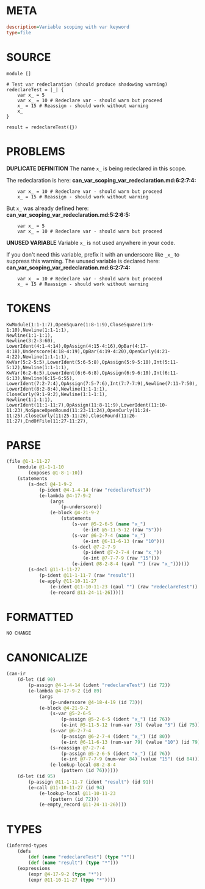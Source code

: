 # META
~~~ini
description=Variable scoping with var keyword
type=file
~~~
# SOURCE
~~~roc
module []

# Test var redeclaration (should produce shadowing warning)
redeclareTest = |_| {
	var x_ = 5
	var x_ = 10 # Redeclare var - should warn but proceed
	x_ = 15 # Reassign - should work without warning
	x_
}

result = redeclareTest({})
~~~
# PROBLEMS
**DUPLICATE DEFINITION**
The name `x_` is being redeclared in this scope.

The redeclaration is here:
**can_var_scoping_var_redeclaration.md:6:2:7:4:**
```roc
	var x_ = 10 # Redeclare var - should warn but proceed
	x_ = 15 # Reassign - should work without warning
```

But `x_` was already defined here:
**can_var_scoping_var_redeclaration.md:5:2:6:5:**
```roc
	var x_ = 5
	var x_ = 10 # Redeclare var - should warn but proceed
```


**UNUSED VARIABLE**
Variable ``x_`` is not used anywhere in your code.

If you don't need this variable, prefix it with an underscore like `_x_` to suppress this warning.
The unused variable is declared here:
**can_var_scoping_var_redeclaration.md:6:2:7:4:**
```roc
	var x_ = 10 # Redeclare var - should warn but proceed
	x_ = 15 # Reassign - should work without warning
```


# TOKENS
~~~zig
KwModule(1:1-1:7),OpenSquare(1:8-1:9),CloseSquare(1:9-1:10),Newline(1:1-1:1),
Newline(1:1-1:1),
Newline(3:2-3:60),
LowerIdent(4:1-4:14),OpAssign(4:15-4:16),OpBar(4:17-4:18),Underscore(4:18-4:19),OpBar(4:19-4:20),OpenCurly(4:21-4:22),Newline(1:1-1:1),
KwVar(5:2-5:5),LowerIdent(5:6-5:8),OpAssign(5:9-5:10),Int(5:11-5:12),Newline(1:1-1:1),
KwVar(6:2-6:5),LowerIdent(6:6-6:8),OpAssign(6:9-6:10),Int(6:11-6:13),Newline(6:15-6:55),
LowerIdent(7:2-7:4),OpAssign(7:5-7:6),Int(7:7-7:9),Newline(7:11-7:50),
LowerIdent(8:2-8:4),Newline(1:1-1:1),
CloseCurly(9:1-9:2),Newline(1:1-1:1),
Newline(1:1-1:1),
LowerIdent(11:1-11:7),OpAssign(11:8-11:9),LowerIdent(11:10-11:23),NoSpaceOpenRound(11:23-11:24),OpenCurly(11:24-11:25),CloseCurly(11:25-11:26),CloseRound(11:26-11:27),EndOfFile(11:27-11:27),
~~~
# PARSE
~~~clojure
(file @1-1-11-27
	(module @1-1-1-10
		(exposes @1-8-1-10))
	(statements
		(s-decl @4-1-9-2
			(p-ident @4-1-4-14 (raw "redeclareTest"))
			(e-lambda @4-17-9-2
				(args
					(p-underscore))
				(e-block @4-21-9-2
					(statements
						(s-var @5-2-6-5 (name "x_")
							(e-int @5-11-5-12 (raw "5")))
						(s-var @6-2-7-4 (name "x_")
							(e-int @6-11-6-13 (raw "10")))
						(s-decl @7-2-7-9
							(p-ident @7-2-7-4 (raw "x_"))
							(e-int @7-7-7-9 (raw "15")))
						(e-ident @8-2-8-4 (qaul "") (raw "x_"))))))
		(s-decl @11-1-11-27
			(p-ident @11-1-11-7 (raw "result"))
			(e-apply @11-10-11-27
				(e-ident @11-10-11-23 (qaul "") (raw "redeclareTest"))
				(e-record @11-24-11-26)))))
~~~
# FORMATTED
~~~roc
NO CHANGE
~~~
# CANONICALIZE
~~~clojure
(can-ir
	(d-let (id 90)
		(p-assign @4-1-4-14 (ident "redeclareTest") (id 72))
		(e-lambda @4-17-9-2 (id 89)
			(args
				(p-underscore @4-18-4-19 (id 73)))
			(e-block @4-21-9-2
				(s-var @5-2-6-5
					(p-assign @5-2-6-5 (ident "x_") (id 76))
					(e-int @5-11-5-12 (num-var 75) (value "5") (id 75)))
				(s-var @6-2-7-4
					(p-assign @6-2-7-4 (ident "x_") (id 80))
					(e-int @6-11-6-13 (num-var 79) (value "10") (id 79)))
				(s-reassign @7-2-7-4
					(p-assign @5-2-6-5 (ident "x_") (id 76))
					(e-int @7-7-7-9 (num-var 84) (value "15") (id 84)))
				(e-lookup-local @8-2-8-4
					(pattern (id 76))))))
	(d-let (id 95)
		(p-assign @11-1-11-7 (ident "result") (id 91))
		(e-call @11-10-11-27 (id 94)
			(e-lookup-local @11-10-11-23
				(pattern (id 72)))
			(e-empty_record @11-24-11-26))))
~~~
# TYPES
~~~clojure
(inferred-types
	(defs
		(def (name "redeclareTest") (type "*"))
		(def (name "result") (type "*")))
	(expressions
		(expr @4-17-9-2 (type "*"))
		(expr @11-10-11-27 (type "*"))))
~~~